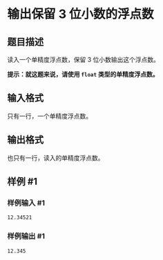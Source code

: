 # 输出保留 3 位小数的浮点数

## 题目描述

读入一个单精度浮点数，保留 $3$ 位小数输出这个浮点数。

**提示：就这题来说，请使用 `float` 类型的单精度浮点数。**

## 输入格式

只有一行，一个单精度浮点数。

## 输出格式

也只有一行，读入的单精度浮点数。

## 样例 #1

### 样例输入 #1

```
12.34521
```

### 样例输出 #1

```
12.345
```
